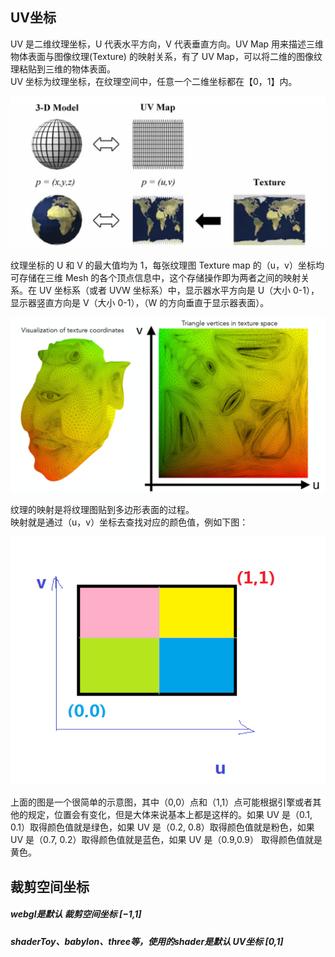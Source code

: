 ## UV坐标

UV 是二维纹理坐标，U 代表水平方向，V 代表垂直方向。UV Map 用来描述三维物体表面与图像纹理(Texture) 的映射关系，有了 UV Map，可以将二维的图像纹理粘贴到三维的物体表面。  
UV 坐标为纹理坐标，在纹理空间中，任意一个二维坐标都在【0，1】内。

![image](./img/uvmap.png)

纹理坐标的 U 和 V 的最大值均为 1，每张纹理图 Texture map 的（u，v）坐标均可存储在三维 Mesh 的各个顶点信息中，这个存储操作即为两者之间的映射关系。在 UV 坐标系（或者 UVW 坐标系）中，显示器水平方向是 U（大小 0-1），显示器竖直方向是 V（大小 0-1），（W 的方向垂直于显示器表面）。

![image](./img/uvmap1.png)

纹理的映射是将纹理图贴到多边形表面的过程。  
映射就是通过（u，v）坐标去查找对应的颜色值，例如下图：

![image](./img/uvmap2.png)

上面的图是一个很简单的示意图，其中（0,0）点和（1,1）点可能根据引擎或者其他的规定，位置会有变化，但是大体来说基本上都是这样的。如果 UV 是（0.1, 0.1）取得颜色值就是绿色，如果 UV 是（0.2, 0.8）取得颜色值就是粉色，如果 UV 是（0.7, 0.2）取得颜色值就是蓝色，如果 UV 是（0.9,0.9） 取得颜色值就是黄色。

## 裁剪空间坐标

##### webgl是默认 裁剪空间坐标 [−1,1]
##### shaderToy、babylon、three等，使用的shader是默认 UV坐标 [0,1]